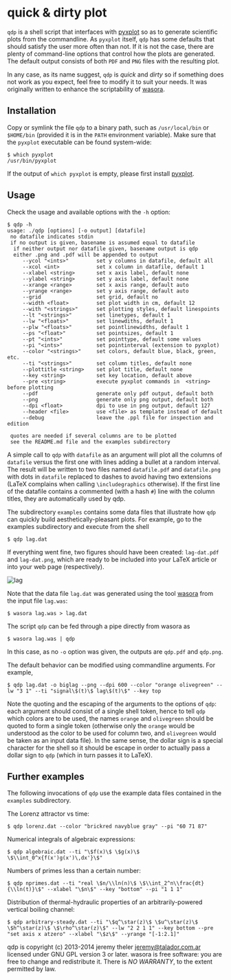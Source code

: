 quick & dirty plot
==================

`qdp` is a shell script that interfaces with [pyxplot](http://pyxplot.org.uk)
so as to generate scientific plots from the commandline. As `pyxplot`
itself, `qdp` has some defaults that should satisfy the user more often
than not. If it is not the case, there are plenty of command-line options
that control how the plots are generated. The default output consists of both
`PDF` and `PNG` files with the resulting plot.

In any case, as its name suggest, `qdp` is _quick_ and _dirty_ so if
something does not work as you expect, feel free to modify it to suit
your needs. It was originally written to enhance the scriptability of
[wasora](http://www.talador.com.ar/jeremy/wasora).

Installation
------------

Copy or symlink the file `qdp` to a binary path, such as `/usr/local/bin` or
`$HOME/bin` (provided it is in the `PATH` environment variable). Make sure
that the `pyxplot` executable can be found system-wide:

    $ which pyxplot
    /usr/bin/pyxplot

If the output of `which pyxplot` is empty, please first install 
[pyxplot](http://pyxplot.org.uk).

Usage
-----

Check the usage and available options with the `-h` option:

    $ qdp -h
    usage: ./qdp [options] [-o output] [datafile]
     no datafile indicates stdin
     if no output is given, basename is assumed equal to datafile
      if neither output nor datafile given, basename output is qdp
      either .png and .pdf will be appended to output
         --ycol "<ints>"         set y columns in datafile, default all
         --xcol <int>            set x column in datafile, default 1
         --xlabel <string>       set x axis label, default none
         --ylabel <string>       set y axis label, default none
         --xrange <range>        set x axis range, default auto
         --yrange <range>        set y axis range, default auto
         --grid                  set grid, default no
         --width <float>         set plot width in cm, default 12
         --with "<strings>"      set plotting styles, default linespoints
         --lt "<strings>"        set linetypes, default 1
         --lw "<floats>"         set linewdiths, default 1
         --plw "<floats>"        set pointlinewidths, default 1
         --ps "<float>"          set pointsizes, default 1
         --pt "<ints>"           set pointtype, default some values
         --pi "<ints>"           set pointinterval (extension to pyxplot)
         --color "<strings>"     set colors, default blue, black, green, etc.
         --ti "<strings>"        set column titles, default none
         --plottitle <string>    set plot title, default none
         --key <string>          set key location, default above
         --pre <string>          execute pyxplot commands in  <string> before plotting
         --pdf                   generate only pdf output, default both
         --png                   generate only png output, default both
         --dpi <float>           dpi to use in png output, default 127
         --header <file>         use <file> as template instead of default
         --debug                 leave the .ppl file for inspection and edition

     quotes are needed if several columns are to be plotted
     see the README.md file and the examples subdirectory


A simple call to `qdp` with `datafile` as an argument will plot all the
columns of `datafile` versus the first one with lines adding a bullet at a
random interval. The result will be written to two files named `datafile.pdf`
and `datafile.png` with dots in `datafile` replaced to dashes to avoid having
two extensions (LaTeX complains when calling `\includegraphics` otherwise).
If the first line of the datafile contains a commented (with a hash `#`) line
with the column titles, they are automatically used by qdp.

The subdirectory `examples` contains some data files that illustrate how
`qdp` can quickly build aesthetically-pleasant plots. For example, go to
the examples subdirectory and execute from the shell

    $ qdp lag.dat

If everything went fine, two figures should have been created: `lag-dat.pdf`
and `lag-dat.png`, which are ready to be included into your LaTeX article
or into your web page (respectively).

![lag](src/master/examples/lag.png)

Note that the data file `lag.dat` 
was generated using the tool [wasora](http://www.talador.com.ar/jeremy/wasora/)
from the input file `lag.was`:

    $ wasora lag.was > lag.dat

The script `qdp` can be fed through a pipe directly from wasora as

    $ wasora lag.was | qdp

In this case, as no `-o` option was given, the outputs are `qdp.pdf` and
`qdp.png`.

The default behavior can be modified using commandline arguments.
For example,

    $ qdp lag.dat -o biglag --png --dpi 600 --color "orange olivegreen" --lw "3 1" --ti "signal\$(t)\$ lag\$(t)\$" --key top

Note the quoting and the escaping of the arguments to the options
of `qdp`: each argument should consist of a single shell token, hence to
tell `qdp` which colors are to be used, the names `orange` and `olivegreen`
should be quoted to form a single token (otherwise only the `orange` would be
understood as the color to be used for column two, and `olivegreen` would be
taken as an input data file). In the same sense, the dollar sign is a special
character for the shell so it should be escape in order to actually pass
a dollar sign to `qdp` (which in turn passes it to LaTeX).


Further examples
----------------

The following invocations of `qdp` use the example data files contained in the
`examples` subdirectory.


The Lorenz attractor vs time:

    $ qdp lorenz.dat --color "brickred navyblue gray" --pi "60 71 87"


Numerical integrals of algebraic expressions:

    $ qdp algebraic.dat --ti "\$f(x)\$ \$g(x)\$ \$\\int_0^x{f(x')g(x')\,dx'}\$"


Numbers of primes less than a certain number:

    $ qdp nprimes.dat --ti "real \$n/\\ln(n)\$ \$\\int_2^n\\frac{dt}{\\ln(t)}\$" --xlabel "\$n\$" --key "bottom" --pi "1 1 1"


Distribution of thermal-hydraulic properties of an arbitrarily-powered  vertical boiling channel:

    $ qdp arbitrary-steady.dat --ti "\$q^\star(z)\$ \$u^\star(z)\$ \$h^\star(z)\$ \$\rho^\star(z)\$" --lw "2 2 1 1" --key bottom --pre "set axis x atzero" --xlabel "\$z\$" --yrange "[-1:2.1]"



qdp is copyright (c) 2013-2014 jeremy theler <jeremy@talador.com.ar>
licensed under GNU GPL version 3 or later.
wasora is free software: you are free to change and redistribute it.
There is _NO WARRANTY_, to the extent permitted by law.
